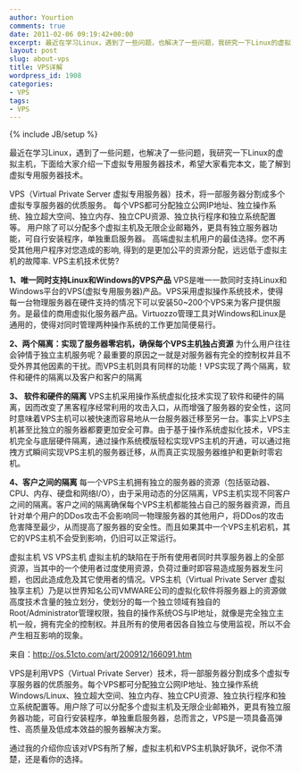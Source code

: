 ```yaml
---
author: Yourtion
comments: true
date: 2011-02-06 09:19:42+00:00
excerpt: 最近在学习Linux，遇到了一些问题，也解决了一些问题，我研究一下Linux的虚拟主机，下面给大家介绍一下虚拟专用服务器技术，希望大家看完本文，能了解到虚拟专用服务器技术。
layout: post
slug: about-vps
title: VPS详解
wordpress_id: 1908
categories:
- VPS
tags:
- VPS
---
```

{% include JB/setup %}

最近在学习Linux，遇到了一些问题，也解决了一些问题，我研究一下Linux的虚拟主机，下面给大家介绍一下虚拟专用服务器技术，希望大家看完本文，能了解到虚拟专用服务器技术。

VPS（Virtual Private Server 虚拟专用服务器）技术，将一部服务器分割成多个虚拟专享服务器的优质服务。 每个VPS都可分配独立公网IP地址、独立操作系统、独立超大空间、独立内存、独立CPU资源、独立执行程序和独立系统配置等。 用户除了可以分配多个虚拟主机及无限企业邮箱外，更具有独立服务器功能，可自行安装程序，单独重启服务器。 高端虚拟主机用户的最佳选择。您不再受其他用户程序对您造成的影响, 得到的是更加公平的资源分配，远远低于虚拟主机的故障率.
VPS主机技术优势?

**1、唯一同时支持Linux和Windows的VPS产品**
VPS是唯一一款同时支持Linux和Windows平台的VPS(虚拟专用服务器)产品。VPS采用虚拟操作系统技术，使得每一台物理服务器在硬件支持的情况下可以安装50~200个VPS来为客户提供服务。是最佳的商用虚拟化服务器产品。Virtuozzo管理工具对Windows和Linux是通用的，使得对同时管理两种操作系统的工作更加简便易行。

**2、两个隔离：实现了服务器零宕机，确保每个VPS主机独占资源**
为什么用户往往会钟情于独立主机服务呢？最重要的原因之一就是对服务器有完全的控制权并且不受外界其他因素的干扰。而VPS主机则具有同样的功能！VPS实现了两个隔离，软件和硬件的隔离以及客户和客户的隔离

**3、 软件和硬件的隔离**
VPS主机采用操作系统虚拟化技术实现了软件和硬件的隔离，因而改变了黑客程序经常利用的攻击入口，从而增强了服务器的安全性，这同时意味着VPS主机可以被快速而容易地从一台服务器迁移至另一台。事实上VPS主机甚至比独立的服务器都要更加安全可靠。由于基于操作系统虚拟化技术，VPS主机完全与底层硬件隔离，通过操作系统模版轻松实现VPS主机的开通，可以通过拖拽方式瞬间实现VPS主机的服务器迁移，从而真正实现服务器维护和更新时零宕机。

**4、客户之间的隔离**
每一个VPS主机拥有独立的服务器的资源（包括驱动器、CPU、内存、硬盘和网络I/O），由于采用动态的分区隔离，VPS主机实现不同客户之间的隔离。客户之间的隔离确保每个VPS主机都能独占自己的服务器资源，而且针对单个用户的DDos攻击不会影响同一物理服务器的其他用户，将DDos的攻击危害降至最少，从而提高了服务器的安全性。而且如果其中一个VPS主机宕机，其它的VPS主机不会受到影响，仍旧可以正常运行。

虚拟主机 VS VPS主机
虚拟主机的缺陷在于所有使用者同时共享服务器上的全部资源，当其中的一个使用者过度使用资源，负荷过重时即容易造成服务器发生问题，也因此造成危及其它使用者的情况。VPS主机（Virtual Private Server 虚拟独享主机）乃是以世界知名公司VMWARE公司的虚拟化软件将服务器上的资源做高度技术含量的独立划分，使划分的每一个独立领域有独自的 Root/Administrator管理权限，独自的操作系统OS与IP地址，就像是完全独立主机一般，拥有完全的控制权。并且所有的使用者因各自独立与使用监视，所以不会产生相互影响的现象。

来自：http://os.51cto.com/art/200912/166091.htm

VPS是利用VPS（Virtual Private Server）技术，将一部服务器分割成多个虚拟专享服务器的优质服务。每个VPS都可分配独立公网IP地址、独立操作系统Windows/Linux、独立超大空间、独立内存、独立CPU资源、独立执行程序和独立系统配置等。用户除了可以分配多个虚拟主机及无限企业邮箱外，更具有独立服务器功能，可自行安装程序，单独重启服务器，总而言之，VPS是一项具备高弹性、高质量及低成本效益的服务器解决方案。

通过我的介绍你应该对VPS有所了解，虚拟主机和VPS主机孰好孰坏，说你不清楚，还是看你的选择。
